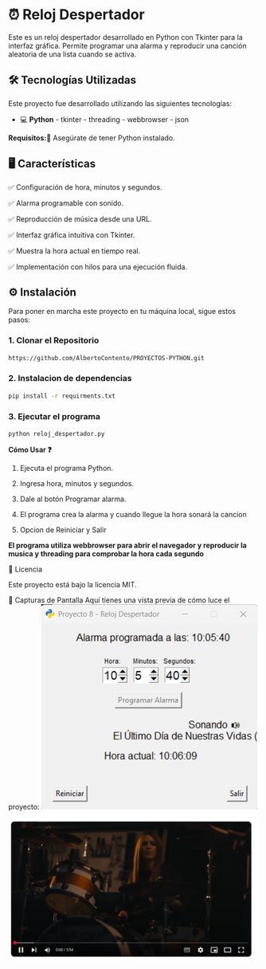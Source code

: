 # ⏰ Reloj Despertador

Este es un reloj despertador desarrollado en Python con Tkinter para la interfaz gráfica. Permite programar una alarma y reproducir una canción aleatoria de una lista cuando se activa.

## 🛠️ Tecnologías Utilizadas
Este proyecto fue desarrollado utilizando las siguientes tecnologías:

- 💻 **Python** - tkinter - threading - webbrowser - json

**Requisitos:📑**
Asegúrate de tener Python instalado.

## 🖥️ Características

✅ Configuración de hora, minutos y segundos.

✅ Alarma programable con sonido.

✅ Reproducción de música desde una URL.

✅ Interfaz gráfica intuitiva con Tkinter.

✅ Muestra la hora actual en tiempo real.

✅ Implementación con hilos para una ejecución fluida.

## ⚙️ Instalación
Para poner en marcha este proyecto en tu máquina local, sigue estos pasos:

### 1. Clonar el Repositorio

```bash
https://github.com/AlbertoContento/PROYECTOS-PYTHON.git
```

### 2. Instalacion de dependencias
```bash
pip install -r requirments.txt
```
### 3. Ejecutar el programa
```bash
python reloj_despertador.py
```

**Cómo Usar ❓**

1.  Ejecuta el programa Python.

2.  Ingresa hora, minutos y segundos.

3.  Dale al botón Programar alarma.

3. El programa crea la alarma y cuando llegue la hora sonará la cancion

4.  Opcion de Reiniciar y Salir

**El programa utiliza webbrowser para abrir el navegador y reproducir la musica y threading para comprobar la hora cada segundo**

📄 Licencia

Este proyecto está bajo la licencia MIT.

🎨 Capturas de Pantalla
Aquí tienes una vista previa de cómo luce el proyecto:
![Pantalla Principal](https://github.com/AlbertoContento/PROYECTOS-PYTHON/blob/main/PROYECTO08%20-%20Reloj%20Despertador/assets/Captura_de_pantalla.png)

![Pantalla Principal](https://github.com/AlbertoContento/PROYECTOS-PYTHON/blob/main/PROYECTO08%20-%20Reloj%20Despertador/assets/Captura_de_pantalla1.png)
